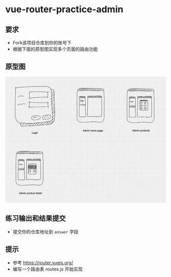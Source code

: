 # vue-router-practice-admin


## 要求
- Fork该项目仓库到你的账号下
- 根据下面的原型图实现多个页面的路由功能

## 原型图

![mockup](https://raw.githubusercontent.com/twschool-full-stack-bootcamp/vue-router-practice-admin/master/mockup.png)

## 练习输出和结果提交

- 提交你的仓库地址到 `answer` 字段

## 提示

- 参考 https://router.vuejs.org/
- 编写一个路由表 routes.js 开始实现
